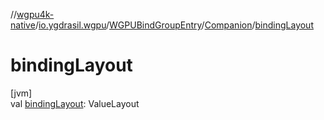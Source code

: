 //[wgpu4k-native](../../../../index.md)/[io.ygdrasil.wgpu](../../index.md)/[WGPUBindGroupEntry](../index.md)/[Companion](index.md)/[bindingLayout](binding-layout.md)

# bindingLayout

[jvm]\
val [bindingLayout](binding-layout.md): ValueLayout
